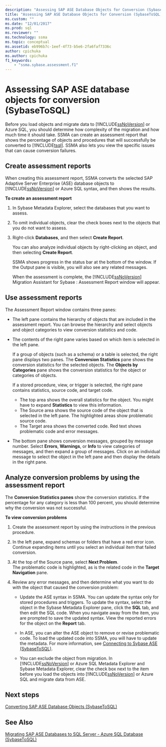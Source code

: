 ```yaml
---
description: "Assessing SAP ASE Database Objects for Conversion (SybaseToSQL)"
title: "Assessing SAP ASE Database Objects for Conversion (SybaseToSQL) | Microsoft Docs"
ms.custom: ""
ms.date: "12/01/2017"
ms.prod: sql
ms.reviewer: ""
ms.technology: ssma
ms.topic: conceptual
ms.assetid: eb996b7c-1eef-4f73-b5e6-2fa6faf7336c
author: cpichuka 
ms.author: cpichuka 
f1_keywords: 
    - "ssma.sybase.assessment.f1"
---
```

# Assessing SAP ASE database objects for conversion (SybaseToSQL)
Before you load objects and migrate data to [!INCLUDE[ssNoVersion](../../includes/ssnoversion-md.md)] or Azure SQL, you should determine how complexity of the migration and how much time it should take. SSMA can create an assessment report that shows the percentage of objects and procedures that will successfully be converted to [!INCLUDE[tsql](../../includes/tsql-md.md)]. SSMA also lets you view the specific issues that can cause conversion failures.  
  
## Create assessment reports  
When creating this assessment report, SSMA converts the selected SAP Adaptive Server Enterprise (ASE) database objects to [!INCLUDE[ssNoVersion](../../includes/ssnoversion-md.md)] or Azure SQL syntax, and then shows the results.  
  
**To create an assessment report**  
  
1.  In Sybase Metadata Explorer, select the databases that you want to assess.  
  
2.  To omit individual objects, clear the check boxes next to the objects that you do not want to assess.  
  
3.  Right-click **Databases**, and then select **Create Report**.  
  
    You can also analyze individual objects by right-clicking an object, and then selecting **Create Report**.  
  
    SSMA shows progress in the status bar at the bottom of the window. If the Output pane is visible, you will also see any related messages.  
  
    When the assessment is complete, the [!INCLUDE[ssNoVersion](../../includes/ssnoversion-md.md)] Migration Assistant for Sybase : Assessment Report window will appear.  
  
## Use assessment reports  
The Assessment Report window contains three panes:  
  
-   The left pane contains the hierarchy of objects that are included in the assessment report. You can browse the hierarchy and select objects and object categories to view conversion statistics and code.  
  
-   The contents of the right pane varies based on which  item is selected in the left pane.  
  
    If a group of objects (such as a schema) or a table is selected, the right pane displays two panes. The **Conversion Statistics** pane shows the conversion statistics for the selected objects. The **Objects by Categories** pane shows the conversion statistics for the object or categories of objects.  
  
    If a stored procedure, view, or trigger is selected, the right pane contains statistics, source code, and target code.  
  
    -   The top area shows the overall statistics for the object. You might have to expand **Statistics** to view this information. 
    -   The Source area shows the source code of the object that is selected in the left pane. The highlighted areas show problematic source code.  
    -   The Target area shows the converted code. Red text shows problematic code and error messages.  
  
-   The bottom pane shows conversion messages, grouped by message number. Select **Errors**, **Warnings**, or **Info** to view categories of messages, and then expand a group of messages. Click on an individual message to select the object in the left pane and then display the details in the right pane.  
  
## Analyze conversion problems by using the assessment report  
The **Conversion Statistics panes** show the conversion statistics. If the percentage for any category is less than 100 percent, you should determine why the conversion was not successful.  
  
**To view conversion problems**  
  
1.  Create the assessment report by using the instructions in the previous procedure.  
  
2.  In the left pane, expand schemas or folders that have a red error icon. Continue expanding items until you select an individual item that failed conversion.  
  
3.  At the top of the Source pane, select **Next Problem**.  
    The problematic code is highlighted, as is the related code in the **Target Navigation** pane.  
  
4.  Review any error messages, and then determine what you want to do with the object that caused the conversion problem:  
  
    -   Update the ASE syntax in SSMA. You can update the syntax only for stored procedures and triggers. To update the syntax, select the object in the Sybase Metadata Explorer pane, click the **SQL** tab, and then edit the SQL code. When you navigate away from the item, you are prompted to save the updated syntax. View the reported errors for the object on the **Report** tab.  
  
    -   In ASE, you can alter the ASE object to remove or revise problematic code. To load the updated code into SSMA, you will have to update the metadata. For more information, see [Connecting to Sybase ASE &#40;SybaseToSQL&#41;](../../ssma/sybase/connecting-to-sybase-ase-sybasetosql.md).  
  
    -   You can exclude the object from migration. In [!INCLUDE[ssNoVersion](../../includes/ssnoversion-md.md)] or Azure SQL Metadata Explorer and Sybase Metadata Explorer, clear the check box next to the item before you load the objects into [!INCLUDE[ssNoVersion](../../includes/ssnoversion-md.md)] or Azure SQL and migrate data from ASE.
  
## Next steps  
[Converting SAP ASE Database Objects &#40;SybaseToSQL&#41;](../../ssma/sybase/converting-sybase-ase-database-objects-sybasetosql.md)  
  
## See Also  
[Migrating SAP ASE Databases to SQL Server - Azure SQL Database &#40;SybaseToSQL&#41;](../../ssma/sybase/migrating-sybase-ase-databases-to-sql-server-azure-sql-db-sybasetosql.md)  
  
